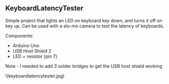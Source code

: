 KeyboardLatencyTester
---------------------

Simple project that lights an LED on keyboard key down, and turns it off on key up.  Can be used with a slo-mo camera to test the latency of keyboards.

Components:
 * Arduino Uno
 * USB Host Shield 2
 * LED + resistor (pin 7)

Note - I needed to add 3 solder bridges to get the USB host shield working

!(keyboardlatencytester.jpg)
